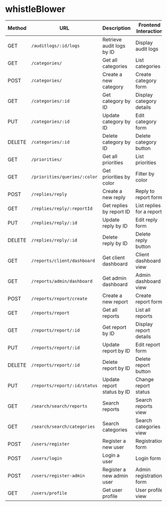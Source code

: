 # whistleBlower


| Method | URL                                           | Description                               | Frontend Interaction        |
|--------|-----------------------------------------------|-------------------------------------------|-----------------------------|
| GET    | `/auditlogs/:id/logs`                         | Retrieve audit logs by ID                 | Display audit logs          |
| GET    | `/categories/`                                | Get all categories                        | List categories             |
| POST   | `/categories/`                                | Create a new category                     | Create category form        |
| GET    | `/categories/:id`                             | Get category by ID                        | Display category details    |
| PUT    | `/categories/:id`                             | Update category by ID                     | Edit category form          |
| DELETE | `/categories/:id`                             | Delete category by ID                     | Delete category button      |
| GET    | `/priorities/`                                | Get all priorities                        | List priorities             |
| GET    | `/priorities/queries/:color`                  | Get priorities by color                   | Filter by color             |
| POST   | `/replies/reply`                              | Create a new reply                        | Reply to report form        |
| GET    | `/replies/reply/:reportId`                    | Get replies by report ID                  | List replies for a report   |
| PUT    | `/replies/reply/:id`                          | Update reply by ID                        | Edit reply form             |
| DELETE | `/replies/reply/:id`                          | Delete reply by ID                        | Delete reply button         |
| GET    | `/reports/client/dashboard`                   | Get client dashboard                      | Client dashboard view       |
| GET    | `/reports/admin/dashboard`                    | Get admin dashboard                       | Admin dashboard view        |
| POST   | `/reports/report/create`                      | Create a new report                       | Create report form          |
| GET    | `/reports/report`                             | Get all reports                           | List all reports            |
| GET    | `/reports/report/:id`                         | Get report by ID                          | Display report details      |
| PUT    | `/reports/report/:id`                         | Update report by ID                       | Edit report form            |
| DELETE | `/reports/report/:id`                         | Delete report by ID                       | Delete report button        |
| PUT    | `/reports/report/:id/status`                  | Update report status by ID                | Change report status        |
| GET    | `/search/search/reports`                      | Search reports                            | Search reports view         |
| GET    | `/search/search/categories`                   | Search categories                         | Search categories view      |
| POST   | `/users/register`                             | Register a new user                       | Registration form           |
| POST   | `/users/login`                                | Login a user                              | Login form                  |
| POST   | `/users/register-admin`                       | Register a new admin user                 | Admin registration form     |
| GET    | `/users/profile`                              | Get user profile                          | User profile view           |
